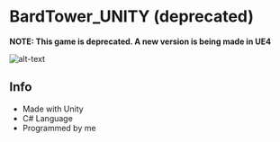 # BardTower_UNITY (deprecated)

**NOTE: This game is deprecated. A new version is being made in UE4**

![alt-text](gif/gameplay_gif.gif)

## Info
- Made with Unity
- C# Language
- Programmed by me
